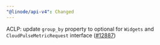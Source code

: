 ```yaml
---
"@linode/api-v4": Changed
---
```


ACLP: update `group_by` property to optional for `Widgets` and `CloudPulseMetricRequest` interface ([#12887](https://github.com/linode/manager/pull/12887))
